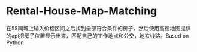 # Rental-House-Map-Matching
在58同城上输入价格区间之后找到全部符合条件的房子，然后使用高德地图提供的api把房子位置显示出来，匹配自己的工作地点和公交，地铁线路。Based on Python
